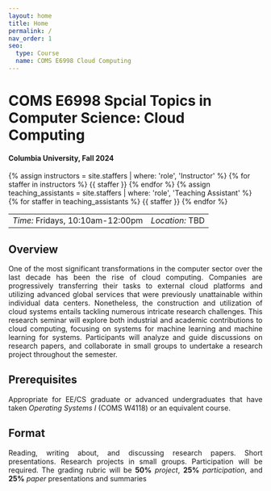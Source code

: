 ```yaml
---
layout: home
title: Home
permalink: /
nav_order: 1
seo:
  type: Course
  name: COMS E6998 Cloud Computing 
---
```


# COMS E6998 Spcial Topics in Computer Science: Cloud Computing 

#### Columbia University, Fall 2024

{% assign instructors = site.staffers | where: 'role', 'Instructor' %}
{% for staffer in instructors %}
{{ staffer }}
{% endfor %}
{% assign teaching_assistants = site.staffers | where: 'role', 'Teaching Assistant' %}
{% for staffer in teaching_assistants %}
{{ staffer }}
{% endfor %}

<!-- ## Time and Place -->
<table>
  <tr>
    <td><i>Time:</i> Fridays, 10:10am-12:00pm</td>
    <td><i>Location:</i> TBD</td>
  </tr>
</table>

## Overview

<p style="text-align: justify; padding-left: 0; padding-right: 0;">
One of the most significant transformations in the computer sector over the last decade has been the rise of cloud computing. 
Companies are progressively transferring their tasks to external cloud platforms and utilizing advanced global services that were previously unattainable within individual data centers.
Nonetheless, the construction and utilization of cloud systems entails tackling numerous intricate research challenges.
This research seminar will explore both industrial and academic contributions to cloud computing, focusing on systems for machine learning and machine learning for systems.
Participants will analyze and guide discussions on research papers, and collaborate in small groups to undertake a research project throughout the semester.
</p>

## Prerequisites
<p style="text-align: justify; padding-left: 0; padding-right: 0;">
Appropriate for EE/CS graduate or advanced undergraduates that have taken <i>Operating Systems I</i> (COMS W4118) or an equivalent course.
</p>

## Format
<p style="text-align: justify; padding-left: 0;">
Reading, writing about, and discussing research papers.
Short presentations. Research projects in small groups. Participation will be required.
The grading rubric will be <b>50%</b> <i>project</i>, <b>25%</b> <i>participation</i>, and <b>25%</b> <i>paper</i> presentations and summaries
</p>

